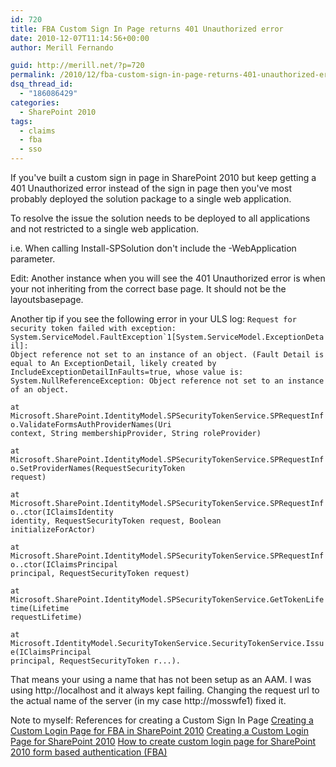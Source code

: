 ```yaml
---
id: 720
title: FBA Custom Sign In Page returns 401 Unauthorized error
date: 2010-12-07T11:14:56+00:00
author: Merill Fernando

guid: http://merill.net/?p=720
permalink: /2010/12/fba-custom-sign-in-page-returns-401-unauthorized-error/
dsq_thread_id:
  - "186086429"
categories:
  - SharePoint 2010
tags:
  - claims
  - fba
  - sso
---
```

If you've built a custom sign in page in SharePoint 2010 but keep getting a 401 Unauthorized error instead of the sign in page then you've most probably deployed the solution package to a single web application.

To resolve the issue the solution needs to be deployed to all applications and not restricted to a single web application.

i.e. When calling Install-SPSolution don't include the -WebApplication parameter.

Edit: Another instance when you will see the 401 Unauthorized error is when your not inheriting from the correct base page. It should not be the layoutsbasepage.

Another tip if you see the following error in your ULS log:
<code>Request for security token failed with exception: System.ServiceModel.FaultException`1[System.ServiceModel.ExceptionDetail]: Object reference not set to an instance of an object. (Fault Detail is equal to An ExceptionDetail, likely created by IncludeExceptionDetailInFaults=true, whose value is: System.NullReferenceException: Object reference not set to an instance of an object.   
 at Microsoft.SharePoint.IdentityModel.SPSecurityTokenService.SPRequestInfo.ValidateFormsAuthProviderNames(Uri context, String membershipProvider, String roleProvider)    
 at Microsoft.SharePoint.IdentityModel.SPSecurityTokenService.SPRequestInfo.SetProviderNames(RequestSecurityToken request)    
 at Microsoft.SharePoint.IdentityModel.SPSecurityTokenService.SPRequestInfo..ctor(IClaimsIdentity identity, RequestSecurityToken request, Boolean initializeForActor)    
 at Microsoft.SharePoint.IdentityModel.SPSecurityTokenService.SPRequestInfo..ctor(IClaimsPrincipal principal, RequestSecurityToken request)    
 at Microsoft.SharePoint.IdentityModel.SPSecurityTokenService.GetTokenLifetime(Lifetime requestLifetime)    
 at Microsoft.IdentityModel.SecurityTokenService.SecurityTokenService.Issue(IClaimsPrincipal principal, RequestSecurityToken r...).
</code>

That means your using a name that has not been setup as an AAM. I was using http://localhost and it always kept failing. Changing the request url to the actual name of the server (in my case http://mosswfe1) fixed it.

Note to myself: References for creating a Custom Sign In Page
<a href="http://blogs.msdn.com/b/chunliu/archive/2010/08/21/creating-a-custom-login-page-for-fba-in-sharepoint-2010.aspx">Creating a Custom Login Page for FBA in SharePoint 2010</a>
<a href="http://blogs.msdn.com/b/kaevans/archive/2010/07/09/creating-a-custom-login-page-for-sharepoint-2010.aspx">Creating a Custom Login Page for SharePoint 2010</a>
<a href="http://blogs.msdn.com/b/pranab/archive/2010/07/26/how-to-create-custom-login-form-for-sharepoint-2010-form-based-authentication.aspx">How to create custom login page for SharePoint 2010 form based authentication (FBA)</a>